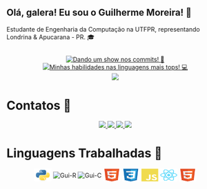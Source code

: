 <div align="center">
  <! programação mês sem ter nada<img src="https://i.pinimg.com/originals/21/11/61/21116158daaeb1459b4ec0758505e1ad.gif">
</div>

## <b>Olá, galera! Eu sou o Guilherme Moreira! 🚀</b>
 <p>Estudante de Engenharia da Computação na UTFPR, representando Londrina & Apucarana - PR. 🎓</p>

##

<div align="center">
  <a href="https://github.com/GMLF">
    <img height="195px" width="49%" src="https://github-readme-stats.vercel.app/api?username=GMLF&theme=transparent&text_color=bcccfc&title_color=5474fc&hide_border=true&include_all_commits=true" alt="Dando um show nos commits! 🎸">
    <img height="195px" width="41%" src="https://github-readme-stats.vercel.app/api/top-langs/?username=GMLF&theme=transparent&title_color=5474fc&text_color=bcccfc&layout=compact&hide_border=true" alt="Minhas habilidades nas linguagens mais tops! 💻"><br>
    <img src="https://github-readme-activity-graph.vercel.app/graph?username=GMLF&bg_color=0d1117&color=5474fc&line=5474fc&point=bcccfc&area=true&hide_border=true">
  </a>
</div>

##

<h1>Contatos 🚀</h1>
<div align="center">
  <a href="https://instagram.com/guii_moreiira" target="_blank">
    <img src="https://img.shields.io/badge/-Instagram-%23E4405F?style=for-the-badge&logo=instagram&logoColor=white" target="_blank">
  </a>
  <a href="https://discord.gg/BVJfpu96mx" target="_blank">
    <img src="https://img.shields.io/badge/Discord-7289DA?style=for-the-badge&logo=discord&logoColor=white" target="_blank">
  </a>
  <a href="https://www.linkedin.com/in/guilherme-moreira-lima-furlaneto-72a82221b/" target="_blank">
    <img src="https://img.shields.io/badge/LinkedIn-0077B5?style=for-the-badge&logo=linkedin&logoColor=white" target="_blank">
  </a>
  <a href="mailto:guilhermefurlaneto@alunos.utfpr.edu.br">
    <img src="https://img.shields.io/badge/-Gmail-%23333?style=for-the-badge&logo=gmail&logoColor=white" target="_blank">
  </a>
</div>

##

<h1>Linguagens Trabalhadas 🚀</h1>

<div align="center">
  <img align="center" alt="Gui-Python" height="30" width="40" src="https://raw.githubusercontent.com/devicons/devicon/master/icons/python/python-original.svg">
  <img align="center" alt="Gui-R" height="30" width="40" src="https://cdn.jsdelivr.net/gh/devicons/devicon/icons/r/r-original.svg">
  <img align="center" alt="Gui-C" height="30" width="40" src="https://cdn.jsdelivr.net/gh/devicons/devicon/icons/c/c-plain.svg">
  <img align="center" alt="Gui-HTML" height="30" width="40" src="https://raw.githubusercontent.com/devicons/devicon/master/icons/html5/html5-original.svg">
  <img align="center" alt="Gui-CSS" height="30" width="40" src="https://raw.githubusercontent.com/devicons/devicon/master/icons/css3/css3-original.svg">
  <img align="center" alt="Gui-Js" height="30" width="40" src="https://raw.githubusercontent.com/devicons/devicon/master/icons/javascript/javascript-plain.svg">
  <img align="center" alt="Gui-React" height="30" width="40" src="https://raw.githubusercontent.com/devicons/devicon/master/icons/react/react-original.svg">
  <img align="center" alt="Gui-HTML" height="30" width="40" src="https://raw.githubusercontent.com/devicons/devicon/master/icons/html5/html5-original.svg">
</div>
